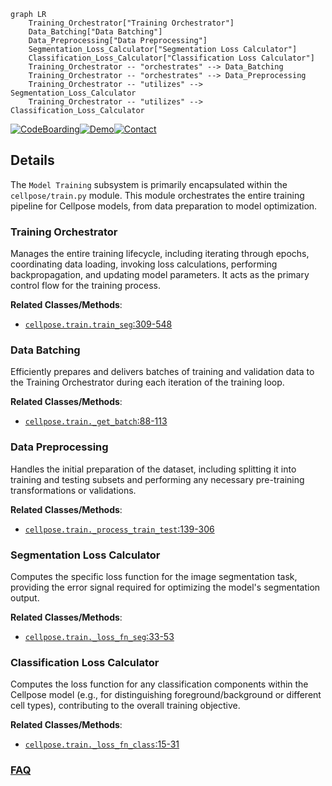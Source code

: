 ```mermaid
graph LR
    Training_Orchestrator["Training Orchestrator"]
    Data_Batching["Data Batching"]
    Data_Preprocessing["Data Preprocessing"]
    Segmentation_Loss_Calculator["Segmentation Loss Calculator"]
    Classification_Loss_Calculator["Classification Loss Calculator"]
    Training_Orchestrator -- "orchestrates" --> Data_Batching
    Training_Orchestrator -- "orchestrates" --> Data_Preprocessing
    Training_Orchestrator -- "utilizes" --> Segmentation_Loss_Calculator
    Training_Orchestrator -- "utilizes" --> Classification_Loss_Calculator
```

[![CodeBoarding](https://img.shields.io/badge/Generated%20by-CodeBoarding-9cf?style=flat-square)](https://github.com/CodeBoarding/GeneratedOnBoardings)[![Demo](https://img.shields.io/badge/Try%20our-Demo-blue?style=flat-square)](https://www.codeboarding.org/demo)[![Contact](https://img.shields.io/badge/Contact%20us%20-%20contact@codeboarding.org-lightgrey?style=flat-square)](mailto:contact@codeboarding.org)

## Details

The `Model Training` subsystem is primarily encapsulated within the `cellpose/train.py` module. This module orchestrates the entire training pipeline for Cellpose models, from data preparation to model optimization.

### Training Orchestrator
Manages the entire training lifecycle, including iterating through epochs, coordinating data loading, invoking loss calculations, performing backpropagation, and updating model parameters. It acts as the primary control flow for the training process.


**Related Classes/Methods**:

- <a href="https://github.com/MouseLand/cellpose/blob/main/cellpose/train.py#L309-L548" target="_blank" rel="noopener noreferrer">`cellpose.train.train_seg`:309-548</a>


### Data Batching
Efficiently prepares and delivers batches of training and validation data to the Training Orchestrator during each iteration of the training loop.


**Related Classes/Methods**:

- <a href="https://github.com/MouseLand/cellpose/blob/main/cellpose/train.py#L88-L113" target="_blank" rel="noopener noreferrer">`cellpose.train._get_batch`:88-113</a>


### Data Preprocessing
Handles the initial preparation of the dataset, including splitting it into training and testing subsets and performing any necessary pre-training transformations or validations.


**Related Classes/Methods**:

- <a href="https://github.com/MouseLand/cellpose/blob/main/cellpose/train.py#L139-L306" target="_blank" rel="noopener noreferrer">`cellpose.train._process_train_test`:139-306</a>


### Segmentation Loss Calculator
Computes the specific loss function for the image segmentation task, providing the error signal required for optimizing the model's segmentation output.


**Related Classes/Methods**:

- <a href="https://github.com/MouseLand/cellpose/blob/main/cellpose/train.py#L33-L53" target="_blank" rel="noopener noreferrer">`cellpose.train._loss_fn_seg`:33-53</a>


### Classification Loss Calculator
Computes the loss function for any classification components within the Cellpose model (e.g., for distinguishing foreground/background or different cell types), contributing to the overall training objective.


**Related Classes/Methods**:

- <a href="https://github.com/MouseLand/cellpose/blob/main/cellpose/train.py#L15-L31" target="_blank" rel="noopener noreferrer">`cellpose.train._loss_fn_class`:15-31</a>




### [FAQ](https://github.com/CodeBoarding/GeneratedOnBoardings/tree/main?tab=readme-ov-file#faq)